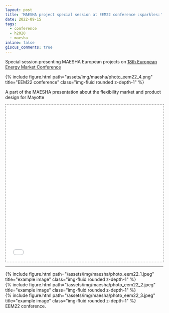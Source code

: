 ```yaml
---
layout: post
title: 'MAESHA project special session at EEM22 conference :sparkles:'
date: 2022-09-15
tags:
  - conference
  - h2020
  - maesha
inline: false
giscus_comments: true
---
```


Special session presenting MAESHA European projects on [18th European Energy Market Conference](https://www.eem22.eu/special-sessions/maesha/)

<div class="row">
    <div class="col-sm mt-3 mt-md-0">
        {% include figure.html path="assets/img/maesha/photo_eem22_4.png" title="EEM22 conference" class="img-fluid rounded z-depth-1" %}
    </div>
</div>

A part of the MAESHA presentation about the flexibility market and product design for Mayotte

<div class="l-page">
  <iframe src="{{ '/assets/files/conferences/eem22.pdf' | relative_url }}" frameborder='0' scrolling='no' height="500px" width="100%" style="border: 1px dashed grey;"></iframe>
</div>

***

<div class="row">
    <div class="col-sm mt-3 mt-md-0">
        {% include figure.html path="/assets/img/maesha/photo_eem22_1.jpeg" title="example image" class="img-fluid rounded z-depth-1" %}
    </div>
    <div class="col-sm mt-3 mt-md-0">
        {% include figure.html path="/assets/img/maesha/photo_eem22_2.jpeg" title="example image" class="img-fluid rounded z-depth-1" %}
    </div>
    <div class="col-sm mt-3 mt-md-0">
        {% include figure.html path="/assets/img/maesha/photo_eem22_3.jpeg" title="example image" class="img-fluid rounded z-depth-1" %}
    </div>
</div>
<div class="caption">
    EEM22 conference.
</div>